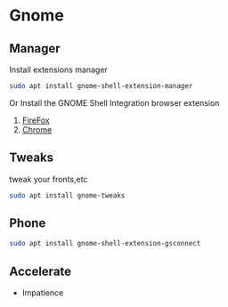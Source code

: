 # Gnome

## Manager

Install extensions manager

```bash
sudo apt install gnome-shell-extension-manager
```

Or Install the GNOME Shell Integration browser extension
1. [FireFox](https://addons.mozilla.org/en-US/firefox/addon/gnome-shell-integration)
2. [Chrome](https://chrome.google.com/webstore/detail/gnome-shell-integration/gphhapmejobijbbhgpjhcjognlahblep)

## Tweaks

tweak your fronts,etc

```bash
sudo apt install gnome-tweaks
```

## Phone

```bash
sudo apt install gnome-shell-extension-gsconnect
```

## Accelerate

- Impatience

